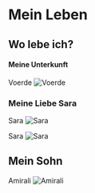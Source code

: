 # Mein Leben
## Wo lebe ich? 
####   Meine Unterkunft
Voerde ![Voerde](https://www.voerde.de/C1256ED1003CEB07/files/05070505uftvoerdesteag-sh-565.jpg/$file/05070505uftvoerdesteag-sh-565.jpg/)

### Meine Liebe Sara ###
Sara ![Sara](/home/hamid/Desktop/Arbitszimmer/GitHaus)

Sara ![Sara](/home/hamid/Desktop/Arbitszimmer/GitHaus)

## Mein Sohn ##
Amirali ![Amirali](/home/hamid/Desktop/Arbitszimmer/GitHaus)